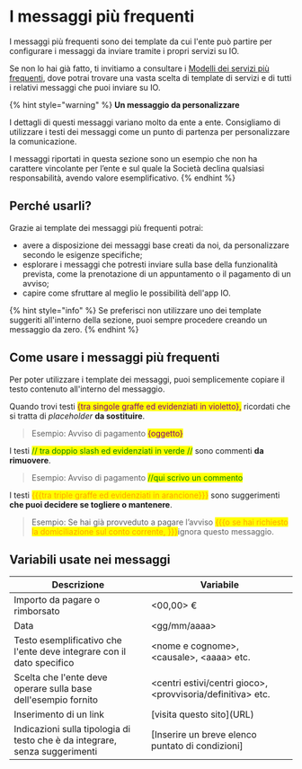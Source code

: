 # I messaggi più frequenti

I messaggi più frequenti sono dei template da cui l'ente può partire per configurare i messaggi da inviare tramite i propri servizi su IO.

Se non lo hai già fatto, ti invitiamo a consultare i [Modelli dei servizi più frequenti](../../catalogo-dei-servizi-e-modelli/i-modelli-dei-servizi-piu-frequenti.md), dove potrai trovare una vasta scelta di template di servizi e di tutti i relativi messaggi che puoi inviare su IO.&#x20;

{% hint style="warning" %}
**Un messaggio da personalizzare**

I dettagli di questi messaggi variano molto da ente a ente. Consigliamo di utilizzare i testi dei messaggi come un punto di partenza per personalizzare la comunicazione.&#x20;

I messaggi riportati in questa sezione sono un esempio che non ha carattere vincolante per l’ente e sul quale la Società declina qualsiasi responsabilità, avendo valore esemplificativo.
{% endhint %}

## Perché usarli?&#x20;

Grazie ai template dei messaggi più frequenti potrai:

* avere a disposizione dei messaggi base creati da noi, da personalizzare secondo le esigenze specifiche;&#x20;
* esplorare i messaggi che potresti inviare sulla base della funzionalità prevista, come la prenotazione di un appuntamento o il pagamento di un avviso;
* capire come sfruttare al meglio le possibilità dell'app IO.

{% hint style="info" %}
Se preferisci non utilizzare uno dei template suggeriti all'interno della sezione, puoi sempre procedere creando un messaggio da zero.
{% endhint %}

## Come usare i messaggi più frequenti

Per poter utilizzare i template dei messaggi, puoi semplicemente copiare il testo contenuto all'interno del messaggio.

Quando trovi testi <mark style="color:purple;">{tra singole graffe ed evidenziati in violetto},</mark> ricordati che si tratta di _placeholder_ **da sostituire**.

> Esempio: Avviso di pagamento <mark style="color:purple;">{oggetto}</mark>&#x20;

I testi <mark style="color:green;">// tra doppio slash ed evidenziati in verde //</mark> sono commenti **da rimuovere**.

> Esempio: Avviso di pagamento <mark style="color:green;">//qui scrivo un commento</mark>

I testi <mark style="color:orange;">\{{{tra triple graffe ed evidenziati in arancione\}}}</mark> sono suggerimenti **che puoi decidere se togliere o mantenere**.

> Esempio: Se hai già provveduto a pagare l’avviso <mark style="color:orange;">\{{{o se hai richiesto la domiciliazione sul conto corrente, \}}}</mark>ignora questo messaggio.

## Variabili usate nei messaggi

| Descrizione                                                                 | Variabile                                                     |
| --------------------------------------------------------------------------- | ------------------------------------------------------------- |
| Importo da pagare o rimborsato                                              | <00,00> €                                                     |
| Data                                                                        | \<gg/mm/aaaa>                                                 |
| Testo esemplificativo che l'ente deve integrare con il dato specifico       | \<nome e cognome>, \<causale>, \<aaaa> etc.                   |
| Scelta che l'ente deve operare sulla base dell'esempio fornito              | \<centri estivi/centri gioco>, \<provvisoria/definitiva> etc. |
| Inserimento di un link                                                      | \[visita questo sito]\(URL)                                   |
| Indicazioni sulla tipologia di testo che è da integrare, senza suggerimenti | \[Inserire un breve elenco puntato di condizioni]             |
